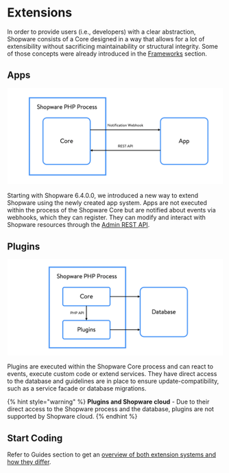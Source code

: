 # Extensions

In order to provide users \(i.e., developers\) with a clear abstraction, Shopware consists of a Core designed in a way that allows for a lot of extensibility without sacrificing maintainability or structural integrity. Some of those concepts were already introduced in the [Frameworks](../framework/) section.

## Apps

![](../../.gitbook/assets/app-extension-model.png)

Starting with Shopware 6.4.0.0, we introduced a new way to extend Shopware using the newly created app system. Apps are not executed within the process of the Shopware Core but are notified about events via webhooks, which they can register. They can modify and interact with Shopware resources through the [Admin REST API](https://shopware.stoplight.io/docs/admin-api).

## Plugins

![](../../.gitbook/assets/plugin-extension-model.png)

Plugins are executed within the Shopware Core process and can react to events, execute custom code or extend services. They have direct access to the database and guidelines are in place to ensure update-compatibility, such as a service facade or database migrations.

{% hint style="warning" %}
**Plugins and Shopware cloud** - Due to their direct access to the Shopware process and the database, plugins are not supported by Shopware cloud.
{% endhint %}

## Start Coding

Refer to Guides section to get an [overview of both extension systems and how they differ](../../guides/plugins/overview.md).
